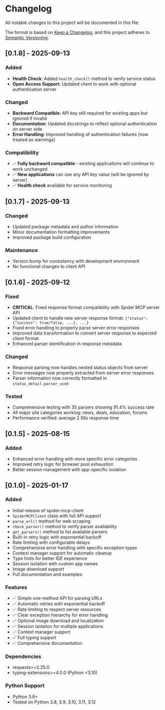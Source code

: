 # Changelog

All notable changes to this project will be documented in this file.

The format is based on [Keep a Changelog](https://keepachangelog.com/en/1.0.0/),
and this project adheres to [Semantic Versioning](https://semver.org/spec/v2.0.0.html).

## [0.1.8] - 2025-09-13

### Added

- **Health Check**: Added `health_check()` method to verify service status
- **Open Access Support**: Updated client to work with optional authentication server

### Changed

- **Backward Compatible**: API key still required for existing apps but ignored if invalid
- **Documentation**: Updated docstrings to reflect optional authentication on server side
- **Error Handling**: Improved handling of authentication failures (now treated as warnings)

### Compatibility

- ✅ **Fully backward compatible** - existing applications will continue to work unchanged
- ✅ **New applications** can use any API key value (will be ignored by server)
- ✅ **Health check** available for service monitoring

## [0.1.7] - 2025-09-13

### Changed

- Updated package metadata and author information
- Minor documentation formatting improvements
- Improved package build configuration

### Maintenance

- Version bump for consistency with development environment
- No functional changes to client API

## [0.1.6] - 2025-09-12

### Fixed

- **CRITICAL**: Fixed response format compatibility with Spider MCP server API
- Updated client to handle new server response format: `{"status": {"success": true/false, ...}, ...}`
- Fixed error handling to properly parse server error responses
- Improved data transformation to convert server response to expected client format
- Enhanced parser identification in response metadata

### Changed

- Response parsing now handles nested status objects from server
- Error messages now properly extracted from server error responses
- Parser information now correctly formatted in `status_detail.parser_used`

### Tested

- Comprehensive testing with 35 parsers showing 91.4% success rate
- All major site categories working: news, deals, education, forums
- Performance verified: average 2.58s response time

## [0.1.5] - 2025-08-15

### Added

- Enhanced error handling with more specific error categories
- Improved retry logic for browser pool exhaustion
- Better session management with app-specific isolation

## [0.1.0] - 2025-01-17

### Added

- Initial release of spider-mcp-client
- `SpiderMCPClient` class with full API support
- `parse_url()` method for web scraping
- `check_parser()` method to verify parser availability
- `get_parsers()` method to list available parsers
- Built-in retry logic with exponential backoff
- Rate limiting with configurable delays
- Comprehensive error handling with specific exception types
- Context manager support for automatic cleanup
- Type hints for better IDE experience
- Session isolation with custom app names
- Image download support
- Full documentation and examples

### Features

- ✅ Simple one-method API for parsing URLs
- ✅ Automatic retries with exponential backoff
- ✅ Rate limiting to respect server resources
- ✅ Clear exception hierarchy for error handling
- ✅ Optional image download and localization
- ✅ Session isolation for multiple applications
- ✅ Context manager support
- ✅ Full typing support
- ✅ Comprehensive documentation

### Dependencies

- requests>=2.25.0
- typing-extensions>=4.0.0 (Python <3.10)

### Python Support

- Python 3.8+
- Tested on Python 3.8, 3.9, 3.10, 3.11, 3.12
